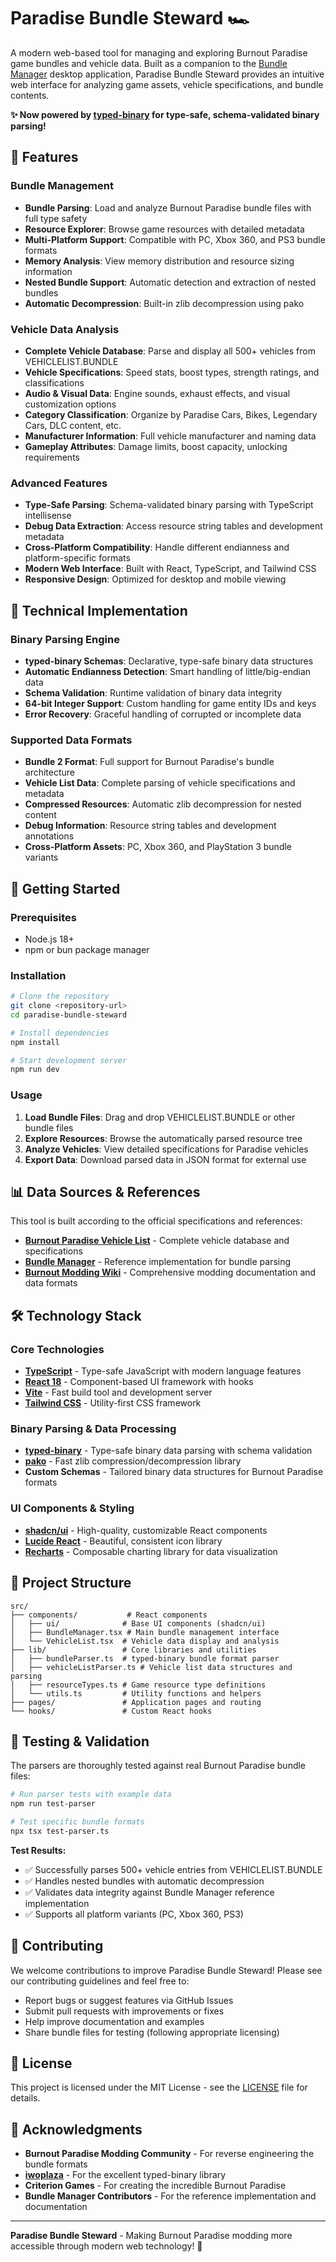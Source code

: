 # Paradise Bundle Steward 🏎️

A modern web-based tool for managing and exploring Burnout Paradise game bundles and vehicle data. Built as a companion to the [Bundle Manager](https://github.com/burninrubber0/Bundle-Manager) desktop application, Paradise Bundle Steward provides an intuitive web interface for analyzing game assets, vehicle specifications, and bundle contents.

**✨ Now powered by [typed-binary](https://github.com/iwoplaza/typed-binary) for type-safe, schema-validated binary parsing!**

## 🎯 Features

### Bundle Management
- **Bundle Parsing**: Load and analyze Burnout Paradise bundle files with full type safety
- **Resource Explorer**: Browse game resources with detailed metadata
- **Multi-Platform Support**: Compatible with PC, Xbox 360, and PS3 bundle formats
- **Memory Analysis**: View memory distribution and resource sizing information
- **Nested Bundle Support**: Automatic detection and extraction of nested bundles
- **Automatic Decompression**: Built-in zlib decompression using pako

### Vehicle Data Analysis
- **Complete Vehicle Database**: Parse and display all 500+ vehicles from VEHICLELIST.BUNDLE
- **Vehicle Specifications**: Speed stats, boost types, strength ratings, and classifications
- **Audio & Visual Data**: Engine sounds, exhaust effects, and visual customization options
- **Category Classification**: Organize by Paradise Cars, Bikes, Legendary Cars, DLC content, etc.
- **Manufacturer Information**: Full vehicle manufacturer and naming data
- **Gameplay Attributes**: Damage limits, boost capacity, unlocking requirements

### Advanced Features
- **Type-Safe Parsing**: Schema-validated binary parsing with TypeScript intellisense
- **Debug Data Extraction**: Access resource string tables and development metadata  
- **Cross-Platform Compatibility**: Handle different endianness and platform-specific formats
- **Modern Web Interface**: Built with React, TypeScript, and Tailwind CSS
- **Responsive Design**: Optimized for desktop and mobile viewing

## 🔧 Technical Implementation

### Binary Parsing Engine
- **typed-binary Schemas**: Declarative, type-safe binary data structures
- **Automatic Endianness Detection**: Smart handling of little/big-endian data
- **Schema Validation**: Runtime validation of binary data integrity
- **64-bit Integer Support**: Custom handling for game entity IDs and keys
- **Error Recovery**: Graceful handling of corrupted or incomplete data

### Supported Data Formats
- **Bundle 2 Format**: Full support for Burnout Paradise's bundle architecture
- **Vehicle List Data**: Complete parsing of vehicle specifications and metadata
- **Compressed Resources**: Automatic zlib decompression for nested content
- **Debug Information**: Resource string tables and development annotations
- **Cross-Platform Assets**: PC, Xbox 360, and PlayStation 3 bundle variants

## 🚀 Getting Started

### Prerequisites
- Node.js 18+ 
- npm or bun package manager

### Installation
```bash
# Clone the repository
git clone <repository-url>
cd paradise-bundle-steward

# Install dependencies
npm install

# Start development server
npm run dev
```

### Usage
1. **Load Bundle Files**: Drag and drop VEHICLELIST.BUNDLE or other bundle files
2. **Explore Resources**: Browse the automatically parsed resource tree
3. **Analyze Vehicles**: View detailed specifications for Paradise vehicles
4. **Export Data**: Download parsed data in JSON format for external use

## 📊 Data Sources & References

This tool is built according to the official specifications and references:

- **[Burnout Paradise Vehicle List](https://burnout.wiki/wiki/Vehicle_List/Burnout_Paradise)** - Complete vehicle database and specifications
- **[Bundle Manager](https://github.com/burninrubber0/Bundle-Manager)** - Reference implementation for bundle parsing
- **[Burnout Modding Wiki](https://burnout.wiki/)** - Comprehensive modding documentation and data formats

## 🛠️ Technology Stack

### Core Technologies
- **[TypeScript](https://www.typescriptlang.org/)** - Type-safe JavaScript with modern language features
- **[React 18](https://reactjs.org/)** - Component-based UI framework with hooks
- **[Vite](https://vitejs.dev/)** - Fast build tool and development server
- **[Tailwind CSS](https://tailwindcss.com/)** - Utility-first CSS framework

### Binary Parsing & Data Processing
- **[typed-binary](https://github.com/iwoplaza/typed-binary)** - Type-safe binary data parsing with schema validation
- **[pako](https://github.com/nodeca/pako)** - Fast zlib compression/decompression library
- **Custom Schemas** - Tailored binary data structures for Burnout Paradise formats

### UI Components & Styling
- **[shadcn/ui](https://ui.shadcn.com/)** - High-quality, customizable React components
- **[Lucide React](https://lucide.dev/)** - Beautiful, consistent icon library
- **[Recharts](https://recharts.org/)** - Composable charting library for data visualization

## 📁 Project Structure

```
src/
├── components/           # React components
│   ├── ui/              # Base UI components (shadcn/ui)
│   ├── BundleManager.tsx # Main bundle management interface
│   └── VehicleList.tsx  # Vehicle data display and analysis
├── lib/                 # Core libraries and utilities
│   ├── bundleParser.ts  # typed-binary bundle format parser
│   ├── vehicleListParser.ts # Vehicle list data structures and parsing
│   ├── resourceTypes.ts # Game resource type definitions
│   └── utils.ts         # Utility functions and helpers
├── pages/               # Application pages and routing
└── hooks/               # Custom React hooks
```

## 🧪 Testing & Validation

The parsers are thoroughly tested against real Burnout Paradise bundle files:

```bash
# Run parser tests with example data
npm run test-parser

# Test specific bundle formats
npx tsx test-parser.ts
```

**Test Results:**
- ✅ Successfully parses 500+ vehicle entries from VEHICLELIST.BUNDLE
- ✅ Handles nested bundles with automatic decompression  
- ✅ Validates data integrity against Bundle Manager reference implementation
- ✅ Supports all platform variants (PC, Xbox 360, PS3)

## 🤝 Contributing

We welcome contributions to improve Paradise Bundle Steward! Please see our contributing guidelines and feel free to:

- Report bugs or suggest features via GitHub Issues
- Submit pull requests with improvements or fixes  
- Help improve documentation and examples
- Share bundle files for testing (following appropriate licensing)

## 📜 License

This project is licensed under the MIT License - see the [LICENSE](LICENSE) file for details.

## 🙏 Acknowledgments

- **Burnout Paradise Modding Community** - For reverse engineering the bundle formats
- **[iwoplaza](https://github.com/iwoplaza)** - For the excellent typed-binary library
- **Criterion Games** - For creating the incredible Burnout Paradise
- **Bundle Manager Contributors** - For the reference implementation and documentation

---

**Paradise Bundle Steward** - Making Burnout Paradise modding more accessible through modern web technology! 🏁
